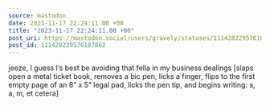 ```yaml
---
source: mastodon
date: 2023-11-17 22:24:11.00 +00
title: "2023-11-17 22:24:11.00 +00"
post_uri: https://mastodon.social/users/gravely/statuses/111428229576187862
post_id: 111428229576187862
---
```

jeeze, I guess I’s best be avoiding that fella in my business dealings [slaps open a metal ticket book, removes a bic pen, licks a finger, flips to the first empty page of an 8” x 5” legal pad, licks the pen tip, and begins writing: s, a, m, et cetera]


